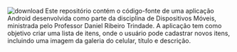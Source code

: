 ![download](https://github.com/Ilhe8l/APP-Lista/assets/101971954/a333555d-7c64-4e6f-b90f-1b5825b0eaf6)
Este repositório contém o código-fonte de uma aplicação Android desenvolvida como parte da disciplina de Dispositivos Móveis, ministrada pelo Professor Daniel Ribeiro Trindade. A aplicação tem como objetivo criar uma lista de itens, onde o usuário pode cadastrar novos itens, incluindo uma imagem da galeria do celular, título e descrição.
